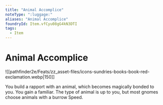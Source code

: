 ```yaml
---
title: "Animal Accomplice"
noteType: ":luggage:"
aliases: "Animal Accomplice"
foundryId: Item.vfCyu08gG4kN3DTI
tags:
  - Item
---
```


# Animal Accomplice
![[pathfinder2e/Feats/zz_asset-files/icons-sundries-books-book-red-exclamation.webp|150]]

You build a rapport with an animal, which becomes magically bonded to you. You gain a familiar. The type of animal is up to you, but most gnomes choose animals with a burrow Speed.
